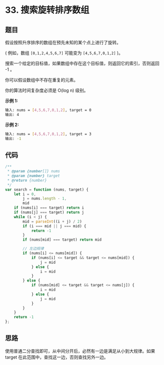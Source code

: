 # 33. 搜索旋转排序数组

## 题目

假设按照升序排序的数组在预先未知的某个点上进行了旋转。

( 例如，数组 `[0,1,2,4,5,6,7]` 可能变为 `[4,5,6,7,0,1,2]` )。

搜索一个给定的目标值，如果数组中存在这个目标值，则返回它的索引，否则返回 -1 。

你可以假设数组中不存在重复的元素。

你的算法时间复杂度必须是 O(log n) 级别。

**示例 1:**

```bash
输入: nums = [4,5,6,7,0,1,2], target = 0
输出: 4
```

**示例 2:**

```bash
输入: nums = [4,5,6,7,0,1,2], target = 3
输出: -1
```

## 代码

```js
/**
 * @param {number[]} nums
 * @param {number} target
 * @return {number}
 */
var search = function (nums, target) {
    let i = 0,
        j = nums.length - 1,
        mid
    if (nums[i] === target) return i
    if (nums[j] === target) return j
    while (i < j) {
        mid = parseInt((i + j) / 2)
        if (i === mid || j === mid) {
            return -1
        }
        if (nums[mid] === target) return mid

        // 左边规律
        if (nums[i] <= nums[mid]) {
            if (nums[i] <= target && target <= nums[mid]) {
                j = mid
            } else {
                i = mid
            }
        } else {
            if (nums[mid] <= target && target <= nums[j]) {
                i = mid
            } else {
                j = mid
            }
        }
    }
    return -1
};
```

## 思路

使用普通二分查找即可，从中间分开后，必然有一边是满足从小到大规律。如果 target 在此范围中，查找这一边，否则查找另外一边。